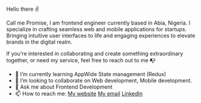 Hello there ✌️

Call me Promise, I am frontend engineer currently based in Abia, Nigeria. I specialize in crafting seamless web and mobile applications for startups. Bringing intuitive user interfaces to life and engaging experiences to elevate brands in the digital realm.

If you're interested in collaborating and create something extraordinary together, or need my service, feel free to reach out to me 📭

- 🌱 I’m currently learning AppWide State management (Redux)
- 👯 I’m looking to collaborate on Web development, Mobile development.
- 💬 Ask me about Frontend Development
- 📫 How to reach me: <a href="https://www.promiseonuoha.com.ng">My website</a>  <a href="mailto:pebuka351@gmail.com">My email</a>  <a href="https://www.linkedin.com/in/promise-onuoha/">LinkedIn</a>
